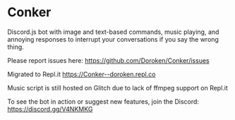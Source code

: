 # Conker
Discord.js bot with image and text-based commands, music playing, and annoying responses to interrupt your conversations if you say the wrong thing.

Please report issues here: https://github.com/Doroken/Conker/issues


Migrated to Repl.it https://Conker--doroken.repl.co

Music script is still hosted on Glitch due to lack of ffmpeg support on Repl.it


To see the bot in action or suggest new features, join the Discord: https://discord.gg/V4NKMKG
